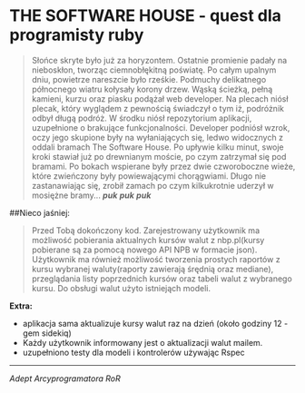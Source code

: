 THE SOFTWARE HOUSE - quest dla programisty ruby
===============================================

> Słońce skryte było już za horyzontem. Ostatnie promienie padały na nieboskłon, tworząc ciemnobłękitną poświatę. Po całym upalnym dniu, powietrze nareszcie było rześkie. Podmuchy delikatnego północnego wiatru kołysały korony drzew. Wąską ścieżką, pełną kamieni, kurzu oraz piasku podążał web developer. Na plecach niósł plecak, który wyglądem z pewnością świadczył o tym iż, podróżnik odbył długą podróż. W środku niósł repozytorium aplikacji, uzupełnione o brakujące funkcjonalności. Developer podniósł wzrok, oczy jego skupione były na wyłaniających się, ledwo widocznych z oddali bramach The Software House. Po upływie kilku minut, swoje kroki stawiał już po drewnianym moście, po czym zatrzymał się pod bramami. Po bokach wspierane były przez dwie czworoboczne wieże, które zwieńczony były powiewającymi chorągwiami.  Długo nie zastanawiając się, zrobił zamach po czym kilkukrotnie uderzył w mosiężne bramy... ***puk*** ***puk*** ***puk***


##Nieco jaśniej:

> Przed Tobą dokończony kod. Zarejestrowany użytkownik ma możliwość pobierania aktualnych kursów walut z nbp.pl(kursy pobierane są za pomocą nowego API NPB w formacie json). Użytkownik ma również możliwość tworzenia prostych raportów z kursu wybranej waluty(raporty zawierają śrędnią oraz mediane), przeglądania listy poprzednich kursów oraz tabeli walut z wybranego kursu. Do obsługi walut użyto istniejąch modeli.

**Extra:**

* aplikacja sama aktualizuje kursy walut raz na dzień (około godziny 12 - gem sidekiq)
* Każdy użytkownik informowany jest o aktualizacji walut mailem.
* uzupełniono testy dla modeli i kontrolerów używając Rspec

----

*Adept Arcyprogramatora RoR*



